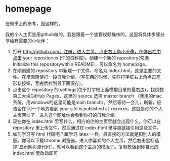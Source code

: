 # homepage

在知乎上的参考，是这样的。

我的个人主页是用github做的。我是跟着一个油管视频操作的。这里将具体步骤分享给有需要的小伙伴：
1. 打开 http://github.com，注册，进入主页。点击右上角小头像，在弹出栏中点击 your repositories (你的资料库)。创建一个新的 repository(勾选 Initialize this repositorywith a README)，可以命名为 homepage。
2. 在刚创建的 repository 中新建一个文件，命名为 index.html。这是主要的文件。在里面随便打一段自我介绍。(写东西的时候，先在打字框右上角点击笔形状按钮，写完后拉到最下面保存)。
3. 点击这个 repository 的 settings(位于打字框上面横排目录的最右边)，找倒数第二大块GitHub Pages，这里的 source 选择 master branch （我用的mac系统，用windows的这里可能是main branch）。然后等待一会儿，刷新，应该会在 同一个地方看到 your site is published at xxxxxxx。这就是你的个人主页网址了，进入这个网址你会看到你打的自我介绍。
4. 现在你在 index.html 里写什么，相应的你的主页里就会出现什么。你可以在 repository 里上传文件，然后通过在 index.html 里写超链接引用这些文件。
5. 如何学习写 html 代码呢？跟学习 latex 一样，最直接的方法就是扣别人的模版。你可以下载Chrome 浏览器，进入你喜欢的个人主页，然后右击鼠标选择“显示网页源代码”，就可以看到这个主页的模版了。复制模版到你自己的 index.html 里改动即可

